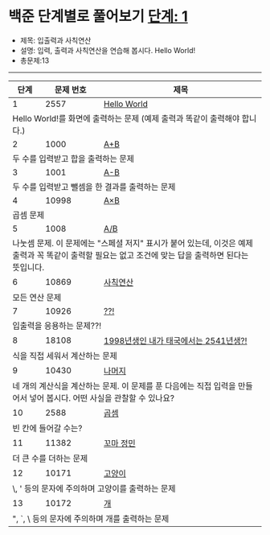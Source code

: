 # 백준 단계별로 풀어보기 [단계: 1](https://www.acmicpc.net/step/1)

- 제목: 입출력과 사칙연산
- 설명: 입력, 출력과 사칙연산을 연습해 봅시다. Hello World!
- 총문제:13
---
<P>
  <table>
    <thead><tr><th>단계</th><th>문제 번호</th><th>제목</th></tr></thead>
    <tbody>
      <tr><td>1</td><td>2557</td><td><a href="">Hello World</a></td></tr>
      <tr><td colspan="3">Hello World!를 화면에 출력하는 문제 (예제 출력과 똑같이 출력해야 합니다.)</td></tr>
      <tr><td>2</td><td>1000</td><td><a href="">A+B</a></td></tr>
      <tr><td colspan="3">두 수를 입력받고 합을 출력하는 문제</td></tr>
      <tr><td>3</td><td>1001</td><td><a href="">A-B</a></td></tr>
      <tr><td colspan="3">두 수를 입력받고 뺄셈을 한 결과를 출력하는 문제</td></tr>
      <tr><td>4</td><td>10998</td><td><a href="">A×B</a></td></tr>
      <tr><td colspan="3">곱셈 문제</td></tr>
      <tr><td>5</td><td>1008</td><td><a href="">A/B</a></td></tr>
      <tr><td colspan="3">나눗셈 문제. 이 문제에는 "스페셜 저지" 표시가 붙어 있는데, 이것은 예제 출력과 꼭 똑같이 출력할 필요는 없고 조건에 맞는 답을 출력하면 된다는 뜻입니다.</td></tr>
      <tr><td>6</td><td>10869</td><td><a href="">사칙연산</a></td></tr>
      <tr><td colspan="3">모든 연산 문제</td></tr>
      <tr><td>7</td><td>10926</td><td><a href="">??!</a></td></tr>
      <tr><td colspan="3">입출력을 응용하는 문제??!</td></tr>
      <tr><td>8</td><td>18108</td><td><a href="">1998년생인 내가 태국에서는 2541년생?!</a></td></tr>
      <tr><td colspan="3">식을 직접 세워서 계산하는 문제</td></tr>
      <tr><td>9</td><td>10430</td><td><a href="">나머지</a></td></tr>
      <tr><td colspan="3">네 개의 계산식을 계산하는 문제. 이 문제를 푼 다음에는 직접 입력을 만들어서 넣어 봅시다. 어떤 사실을 관찰할 수 있나요?</td></tr>
      <tr><td>10</td><td>2588</td><td><a href="">곱셈</a></td></tr>
      <tr><td colspan="3">빈 칸에 들어갈 수는?</td></tr>
      <tr><td>11</td><td>11382</td><td><a href="">꼬마 정민</a></td></tr>
      <tr><td colspan="3">더 큰 수를 더하는 문제</td></tr>
      <tr><td>12</td><td>10171</td><td><a href="">고양이</a></td></tr>
      <tr><td colspan="3">\, ' 등의 문자에 주의하며 고양이를 출력하는 문제</td></tr>
      <tr><td>13</td><td>10172</td><td><a href="">개</a></td></tr>
      <tr><td colspan="3">", `, \ 등의 문자에 주의하며 개를 출력하는 문제</td></tr>
    </tbody>
  </table>
</P>
